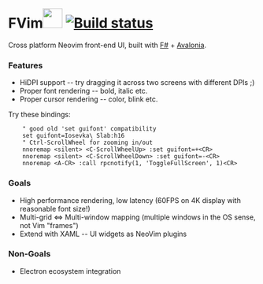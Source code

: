 # FVim<img src="https://github.com/yatli/fvim/raw/master/Assets/fvim.png" width="40" height="40"> [![Build status](https://ci.appveyor.com/api/projects/status/7uat5poa5bksqa89?svg=true)](https://ci.appveyor.com/project/yatli/fvim)


Cross platform Neovim front-end UI, built with [F#](https://fsharp.org/) + [Avalonia](http://avaloniaui.net/).

### Features

- HiDPI support -- try dragging it across two screens with different DPIs ;)
- Proper font rendering -- bold, italic etc.
- Proper cursor rendering -- color, blink etc.

Try these bindings:
```vimL
    " good old 'set guifont' compatibility
    set guifont=Iosevka\ Slab:h16
    " Ctrl-ScrollWheel for zooming in/out
    nnoremap <silent> <C-ScrollWheelUp> :set guifont=+<CR>
    nnoremap <silent> <C-ScrollWheelDown> :set guifont=-<CR>
    nnoremap <A-CR> :call rpcnotify(1, 'ToggleFullScreen', 1)<CR>
```

### Goals

- High performance rendering, low latency (60FPS on 4K display with reasonable font size!)
- Multi-grid <=> Multi-window mapping (multiple windows in the OS sense, not Vim "frames")
- Extend with XAML -- UI widgets as NeoVim plugins

### Non-Goals

- Electron ecosystem integration
